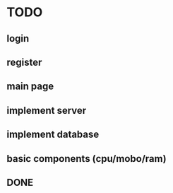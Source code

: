 # TODO


## 




##  login
##  register
##  main page
##  implement server
##  implement database
##  basic components (cpu/mobo/ram)






## DONE
